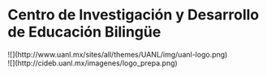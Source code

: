 # Centro de Investigación y Desarrollo de Educación Bilingüe

<div style="text-align: left">
  ![](http://www.uanl.mx/sites/all/themes/UANL/img/uanl-logo.png)
</div>
<div style="text-align: left">
  ![](http://cideb.uanl.mx/imagenes/logo_prepa.png)
</div>
